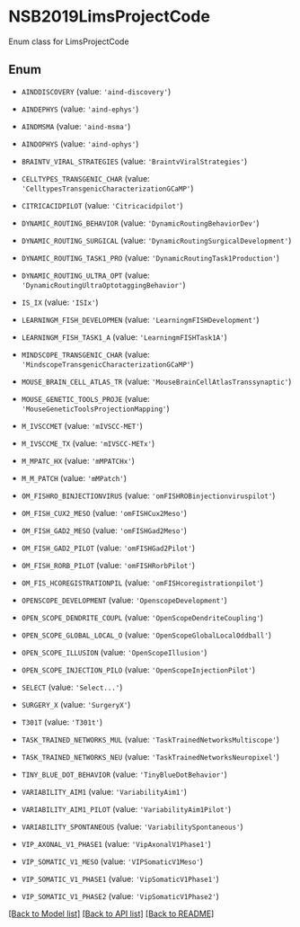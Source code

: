 # NSB2019LimsProjectCode

Enum class for LimsProjectCode

## Enum

* `AINDDISCOVERY` (value: `'aind-discovery'`)

* `AINDEPHYS` (value: `'aind-ephys'`)

* `AINDMSMA` (value: `'aind-msma'`)

* `AINDOPHYS` (value: `'aind-ophys'`)

* `BRAINTV_VIRAL_STRATEGIES` (value: `'BraintvViralStrategies'`)

* `CELLTYPES_TRANSGENIC_CHAR` (value: `'CelltypesTransgenicCharacterizationGCaMP'`)

* `CITRICACIDPILOT` (value: `'Citricacidpilot'`)

* `DYNAMIC_ROUTING_BEHAVIOR` (value: `'DynamicRoutingBehaviorDev'`)

* `DYNAMIC_ROUTING_SURGICAL` (value: `'DynamicRoutingSurgicalDevelopment'`)

* `DYNAMIC_ROUTING_TASK1_PRO` (value: `'DynamicRoutingTask1Production'`)

* `DYNAMIC_ROUTING_ULTRA_OPT` (value: `'DynamicRoutingUltraOptotaggingBehavior'`)

* `IS_IX` (value: `'ISIx'`)

* `LEARNINGM_FISH_DEVELOPMEN` (value: `'LearningmFISHDevelopment'`)

* `LEARNINGM_FISH_TASK1_A` (value: `'LearningmFISHTask1A'`)

* `MINDSCOPE_TRANSGENIC_CHAR` (value: `'MindscopeTransgenicCharacterizationGCaMP'`)

* `MOUSE_BRAIN_CELL_ATLAS_TR` (value: `'MouseBrainCellAtlasTranssynaptic'`)

* `MOUSE_GENETIC_TOOLS_PROJE` (value: `'MouseGeneticToolsProjectionMapping'`)

* `M_IVSCCMET` (value: `'mIVSCC-MET'`)

* `M_IVSCCME_TX` (value: `'mIVSCC-METx'`)

* `M_MPATC_HX` (value: `'mMPATCHx'`)

* `M_M_PATCH` (value: `'mMPatch'`)

* `OM_FISHRO_BINJECTIONVIRUS` (value: `'omFISHROBinjectionviruspilot'`)

* `OM_FISH_CUX2_MESO` (value: `'omFISHCux2Meso'`)

* `OM_FISH_GAD2_MESO` (value: `'omFISHGad2Meso'`)

* `OM_FISH_GAD2_PILOT` (value: `'omFISHGad2Pilot'`)

* `OM_FISH_RORB_PILOT` (value: `'omFISHRorbPilot'`)

* `OM_FIS_HCOREGISTRATIONPIL` (value: `'omFISHcoregistrationpilot'`)

* `OPENSCOPE_DEVELOPMENT` (value: `'OpenscopeDevelopment'`)

* `OPEN_SCOPE_DENDRITE_COUPL` (value: `'OpenScopeDendriteCoupling'`)

* `OPEN_SCOPE_GLOBAL_LOCAL_O` (value: `'OpenScopeGlobalLocalOddball'`)

* `OPEN_SCOPE_ILLUSION` (value: `'OpenScopeIllusion'`)

* `OPEN_SCOPE_INJECTION_PILO` (value: `'OpenScopeInjectionPilot'`)

* `SELECT` (value: `'Select...'`)

* `SURGERY_X` (value: `'SurgeryX'`)

* `T301T` (value: `'T301t'`)

* `TASK_TRAINED_NETWORKS_MUL` (value: `'TaskTrainedNetworksMultiscope'`)

* `TASK_TRAINED_NETWORKS_NEU` (value: `'TaskTrainedNetworksNeuropixel'`)

* `TINY_BLUE_DOT_BEHAVIOR` (value: `'TinyBlueDotBehavior'`)

* `VARIABILITY_AIM1` (value: `'VariabilityAim1'`)

* `VARIABILITY_AIM1_PILOT` (value: `'VariabilityAim1Pilot'`)

* `VARIABILITY_SPONTANEOUS` (value: `'VariabilitySpontaneous'`)

* `VIP_AXONAL_V1_PHASE1` (value: `'VipAxonalV1Phase1'`)

* `VIP_SOMATIC_V1_MESO` (value: `'VIPSomaticV1Meso'`)

* `VIP_SOMATIC_V1_PHASE1` (value: `'VipSomaticV1Phase1'`)

* `VIP_SOMATIC_V1_PHASE2` (value: `'VipSomaticV1Phase2'`)

[[Back to Model list]](../README.md#documentation-for-models) [[Back to API list]](../README.md#documentation-for-api-endpoints) [[Back to README]](../README.md)


